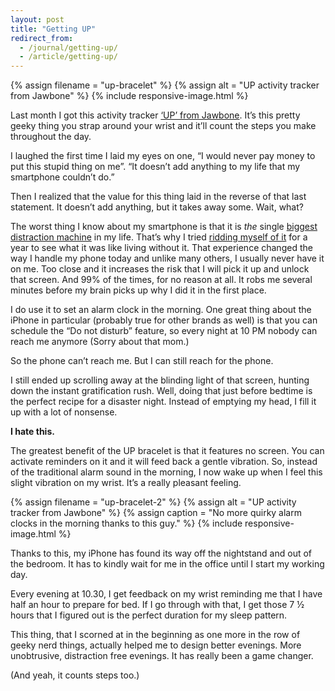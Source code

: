 ```yaml
---
layout: post
title: "Getting UP"
redirect_from:
  - /journal/getting-up/
  - /article/getting-up/
---
```


{% assign filename = "up-bracelet" %}
{% assign alt = "UP activity tracker from Jawbone" %}
{% include responsive-image.html %}

Last month I got this activity tracker [‘UP’ from Jawbone](https://jawbone.com/up). It’s this pretty geeky thing you strap around your wrist and it’ll count the steps you make throughout the day.

I laughed the first time I laid my eyes on one, “I would never pay money to put this stupid thing on me”. “It doesn’t add anything to my life that my smartphone couldn’t do.”

Then I realized that the value for this thing laid in the reverse of that last statement. It doesn’t add anything, but it takes away some. Wait, what?

The worst thing I know about my smartphone is that it is *the* single [biggest distraction machine](/journal/a-1000-distractions-in-your-pocket) in my life. That’s why I tried [ridding myself of it](/journal/awareness/) for a year to see what it was like living without it. That experience changed the way I handle my phone today and unlike many others, I usually never have it on me. Too close and it increases the risk that I will pick it up and unlock that screen. And 99% of the times, for no reason at all. It robs me several minutes before my brain picks up why I did it in the first place.

I do use it to set an alarm clock in the morning. One great thing about the iPhone in particular (probably true for other brands as well) is that you can schedule the “Do not disturb” feature, so every night at 10 PM nobody can reach me anymore (Sorry about that mom.)

So the phone can’t reach me. But I can still reach for the phone.

I still ended up scrolling away at the blinding light of that screen, hunting down the instant gratification rush. Well, doing that just before bedtime is the perfect recipe for a disaster night. Instead of emptying my head, I fill it up with a lot of nonsense.

**I hate this.**

The greatest benefit of the UP bracelet is that it features no screen. You can activate reminders on it and it will feed back a gentle vibration. So, instead of the traditional alarm sound in the morning, I now wake up when I feel this slight vibration on my wrist. It’s a really pleasant feeling.

{% assign filename = "up-bracelet-2" %}
{% assign alt = "UP activity tracker from Jawbone" %}
{% assign caption = "No more quirky alarm clocks in the morning thanks to this guy." %}
{% include responsive-image.html %}


Thanks to this, my iPhone has found its way off the nightstand and out of the bedroom. It has to kindly wait for me in the office until I start my working day.

Every evening at 10.30, I get feedback on my wrist reminding me that I have half an hour to prepare for bed. If I go through with that, I get those 7 ½ hours that I figured out is the perfect duration for my sleep pattern.

This thing, that I scorned at in the beginning as one more in the row of geeky nerd things, actually helped me to design better evenings. More unobtrusive, distraction free evenings. It has really been a game changer.

(And yeah, it counts steps too.)
